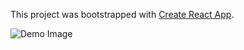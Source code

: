 This project was bootstrapped with [Create React App](https://github.com/facebookincubator/create-react-app).

![Demo Image](https://raw.githubusercontent.com/zrmedia/ReactJS-AgeTeller/master/demo/demo.png)
